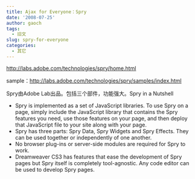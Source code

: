 ```yaml
---
title: Ajax for Everyone：Spry
date: '2008-07-25'
author: gaoch
tags:
  - 旧文
slug: spry-for-everyone
categories:
  - 其它
---
```


<http://labs.adobe.com/technologies/spry/home.html>

sample：<http://labs.adobe.com/technologies/spry/samples/index.html>

Spry由Adobe Lab出品。包括三个部件，功能强大。Spry in a Nutshell

-   Spry is implemented as a set of JavaScript libraries. To use Spry on
    a page, simply include the JavaScript library that contains the Spry
    features you need, use those features on your page, and then deploy
    that JavaScript file to your site along with your page.
-   Spry has three parts: Spry Data, Spry Widgets and Spry Effects. They
    can be used together or independently of one another.
-   No browser plug-ins or server-side modules are required for Spry to
    work.
-   Dreamweaver CS3 has features that ease the development of Spry pages
    but Spry itself is completely tool-agnostic. Any code editor can be
    used to develop Spry pages.
